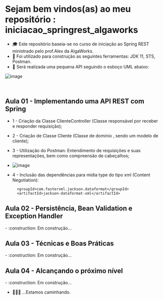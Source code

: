 # Sejam bem vindos(as) ao meu repositório : iniciacao_springrest_algaworks


- :mortar_board: Este repositório baseia-se no curso de iniciação ao Spring REST ministrado pelo prof.Alex da AlgaWorks.
- :construction: Foi utilizado para construção as seguintes ferramentas: JDK 11, STS, Postman.
- :memo: Será realizada uma pequena API seguindo o esboço UML abaixo:


![image](https://user-images.githubusercontent.com/59769434/111009831-7148b480-8373-11eb-8d01-d21a544d9ff2.png)

</br>
<h2>Aula 01 - Implementando uma API REST com Spring</h2>

- 1 - Criação da Classe ClienteController (Classe responsável por receber e responder requisição);
- 2 - Criação de Classe Cliente (Classe de dominio , sendo um modelo de cliente);
- 3 - Utilização do Postman: Entendimento de requisições e suas representações, bem como compreensão de cabeçalhos;
- ![image](https://user-images.githubusercontent.com/59769434/111013866-eae69f80-837f-11eb-83e2-bb8e87f51cb7.png)

- 4 - Inclusão das dependências para midia type do tipo xml (Content Negotiation):
 
		<groupId>com.fasterxml.jackson.dataformat</groupId>
		<artifactId>jackson-dataformat-xml</artifactId>
		
<h2>Aula 02 - Persistência, Bean Validation e Exception Handler</h2>
- :construction: Em construção...

<h2>Aula 03 - Técnicas e Boas Práticas</h2>
- :construction: Em construção...

<h2>Aula 04 - Alcançando o próximo nível</h2>
- :construction: Em construção...


- 🚶🚶🚶 ...Estamos caminhando.
